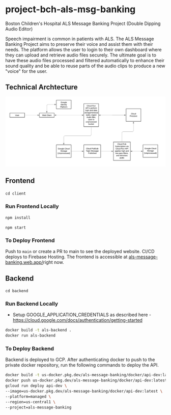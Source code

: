 # project-bch-als-msg-banking

Boston Children's Hospital ALS Message Banking Project (Double Dipping Audio Editor)

Speech impairment is common in patients with ALS. The ALS Message Banking Project aims to preserve their voice and assist them with their needs.
The platform allows the user to login to their own dashboard where they can upload and retrieve audio files securely. The ultimate goal is to have these audio files processed and filtered automatically to enhance their sound quality and be able to reuse parts of the audio clips to produce a new "voice" for the user.

## Technical Archtecture

![arch](arch.png)

## Frontend

`cd client`

### Run Frontend Locally

`npm install`

`npm start`

### To Deploy Frontend

Push to `main` or create a PR to main to see the deployed website. CI/CD deploys to Firebase Hosting. The frontend is accessible at [als-message-banking.web.app/](https://als-message-banking.web.app/)right now.

## Backend

`cd backend`

### Run Backend Locally

- Setup GOOGLE_APPLICATION_CREDENTIALS as described here - <https://cloud.google.com/docs/authentication/getting-started>

```bash
docker build -t als-backend .
docker run als-backend
```

### To Deploy Backend

Backend is deployed to GCP. After authenticating docker to push to the private docker repository, run the following commands to deploy the API.

```bash
docker build -t us-docker.pkg.dev/als-message-banking/docker/api-dev:latest .
docker push us-docker.pkg.dev/als-message-banking/docker/api-dev:latest
gcloud run deploy api-dev \
--image=us-docker.pkg.dev/als-message-banking/docker/api-dev:latest \
--platform=managed \
--region=us-central1 \
--project=als-message-banking
```
